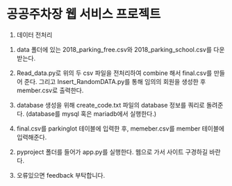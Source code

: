 # 공공주차장 웹 서비스 프로젝트

1. 데이터 전처리
1) data 폴더에 있는 2018_parking_free.csv와 2018_parking_school.csv를 다운 받는다.

2) Read_data.py로 위의 두 csv 파일을 전처리하여 combine 해서 final.csv를 만들어 준다. 그리고 Insert_RandomDATA.py를 통해 임의의 회원을 생성한 후 member.csv로 출력한다.

3) database 생성을 위해 create_code.txt 파일의 database 정보를 쿼리로 돌려준다. (database를 mysql 혹은 mariadb에서 실행한다.)

4) final.csv를 parkinglot 테이블에 입력한 후, memeber.csv를 member 테이블에 입력해준다.

2. pyproject 폴더를 들어가 app.py를 실행한다. 웹으로 가서 사이트 구경하길 바란다.

3. 오류있으면 feedback 부탁합니다.
